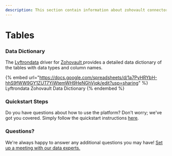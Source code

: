 ```yaml
---
description: This section contain information about zohovault connector tables information
---
```


# Tables

### Data Dictionary

The [Lyftrondata](https://www.lyftrondata.com/) driver for [Zohovault](https://www.lyftrondata.com/integration/zohovault/)[ ](https://www.lyftrondata.com/integration/zohovault/)provides a detailed data dictionary of the tables with data types and column names.

{% embed url="https://docs.google.com/spreadsheets/d/1a7PyHRYbH-hhS9fWW9GY1ZUT7YiWtemWH9HeNGhVjqk/edit?usp=sharing" %}
Lyftrondata Zohovault Data Dictionary
{% endembed %}

### Quickstart Steps

Do you have questions about how to use the platform? Don't worry; we've got you covered. Simply follow the quickstart instructions [here](../../../../quickstart-steps.md).

### Questions? <a href="#questions" id="questions"></a>

We're always happy to answer any additional questions you may have! [Set up a meeting with our data experts.](https://www.lyftrondata.com/book-a-meeting/)

